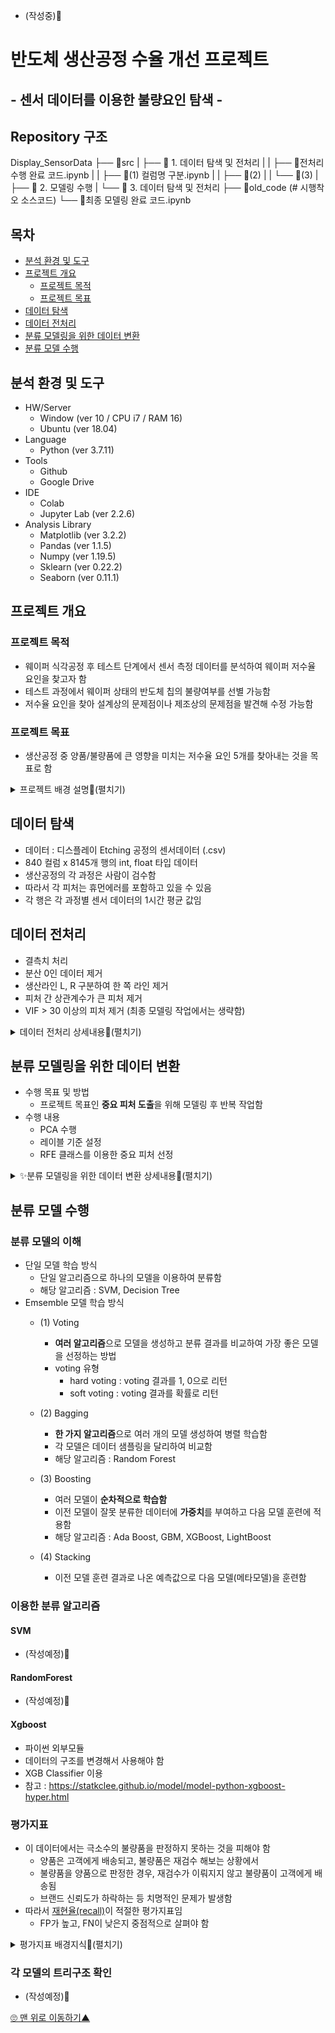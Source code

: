 - (작성중)🐥
# 반도체 생산공정 수율 개선 프로젝트
## - 센서 데이터를 이용한 불량요인 탐색 -

## Repository 구조
Display_SensorData
├── 📁src 
|	├── 📁 1. 데이터 탐색 및 전처리
|	|	├── 📃전처리 수행 완료 코드.ipynb
|	|	├── 📃(1) 컬럼명 구분.ipynb
|	|	├── 📃(2) 
|	|	└── 📃(3)
|	├── 📁 2. 모델링 수행
|	└── 📁 3. 데이터 탐색 및 전처리
├── 📁old_code (# 시행착오 소스코드)
└── 📃최종 모델링 완료 코드.ipynb


## 목차
  * [분석 환경 및 도구](#분석-환경-및-도구)
  * [프로젝트 개요](#프로젝트-개요)
    + [프로젝트 목적](#프로젝트-목적)
    + [프로젝트 목표](#프로젝트-목표)
  * [데이터 탐색](#데이터-탐색)
  * [데이터 전처리](#데이터-전처리)
  * [분류 모델링을 위한 데이터 변환](#분류-모델링을-위한-데이터-변환)
  * [분류 모델 수행](#분류-모델-수행)


## 분석 환경 및 도구
- HW/Server
	- Window (ver 10 / CPU i7 / RAM 16)
	- Ubuntu (ver 18.04)
- Language
	- Python (ver 3.7.11)
- Tools
	- Github
	- Google Drive
- IDE
	- Colab
	- Jupyter Lab (ver 2.2.6)
- Analysis Library
	- Matplotlib (ver 3.2.2)
	- Pandas (ver 1.1.5)
	- Numpy (ver 1.19.5)
	- Sklearn (ver 0.22.2)
	- Seaborn (ver 0.11.1)
	
	

## 프로젝트 개요
### 프로젝트 목적
- 웨이퍼 식각공정 후 테스트 단계에서 센서 측정 데이터를 분석하여 웨이퍼 저수율 요인을 찾고자 함
- 테스트 과정에서 웨이퍼 상태의 반도체 칩의 불량여부를 선별 가능함
- 저수율 요인을 찾아 설계상의 문제점이나 제조상의 문제점을 발견해 수정 가능함

### 프로젝트 목표
- 생산공정 중 양품/불량품에 큰 영향을 미치는 저수율 요인 5개를 찾아내는 것을 목표로 함
<details>
<summary> 프로젝트 배경 설명📌(펼치기)</summary>
<div markdown="1">       

### 웨이퍼 식각 공정
- TFT(박막트랜지스터)의 회로 패턴을 만들기 위해 웨이퍼의 필요한 부분만 남기고 불필요한 부분은 깎아내는 공정
- 반도체 8대 공정 중 4번째 공정으로, 공정 중 불량율이 발생할 확률이 높아 반도체 수율에 가장 큰 영향을 미침

### 저수율 웨이퍼가 발생하는 원인
- 반도체 공정의 각 프로세서에서 레시피(온도,압력,가공 시간 등)대로 작업이 이루어지지 않아서 저수율 웨이퍼가 발생함

### 저수율 요인 파악의 필요성
- 공정 중 저수율 요인을 찾아내면 해당 프로세서의 집중적인 관리를 통해 고수율 웨이퍼의 생산효율을 극대화 할 수 있음
- 최적의 Etching 공정 레시피를 제공하고자 함

</div>
</details>




## 데이터 탐색
- 데이터 : 디스플레이 Etching 공정의 센서데이터 (.csv)
- 840 컬럼 x 8145개 행의 int, float 타입 데이터
- 생산공정의 각 과정은 사람이 검수함
- 따라서 각 피처는 휴먼에러를 포함하고 있을 수 있음
- 각 행은 각 과정별 센서 데이터의 1시간 평균 값임

## 데이터 전처리
- 결측치 처리
- 분산 0인 데이터 제거
- 생산라인 L, R 구분하여 한 쪽 라인 제거
- 피처 간 상관계수가 큰 피처 제거
- VIF > 30 이상의 피처 제거 (최종 모델링 작업에서는 생략함)


<details>
<summary> 데이터 전처리 상세내용📌(펼치기)</summary>
<div markdown="1">   

### 1) 결측치 처리
- 전체 값이 없는 컬럼 삭제
	-  7개 컬럼은 전체 8145개의 행이 모두 결측치임
	-  데이터가 없으므로 삭제함
- 그 외 결측치 처리
	- 남은 결측치는 ffill로 처리함
	- 이 데이터는 센서 데이터의 1시간 단위 평균 값이므로 전체 컬럼에 대한 평균보다는 이전 행의 값으로 결측치를 처리하는 것이 적절함

### 2) 분산 0인 데이터 제거
- 분산이 0인 데이터를 제거하는 이유?
    - 어떤 피처의 분산이 0이라는 것은 그 피처의 데이터가 모든 행에 대해 거의 변하지 않은 것을 의미함
    - 어떤 경우에도 같은 값을 내는 컬럼이 불량률에 영향을 주고 있다고 보기 어려움
- 수행 방법
    - 방법1 : sklearn의 VarianceThreshold 사용
    - 방법2 : var() 사용
- 결과


### 3) 생산라인 L, R 구분하여 한 쪽 라인 제거
- 피처 이름에 L, R가 반복하여 등장함
	- 피처 이름을 비교해본 결과 L, R은 좌, 우 생산라인일 것으로 생각됨
- 생산라인 L, R 구분하여 한 쪽 라인 제거하는 이유?
	- L, R이 동일한 공정을 수행하는 별개 라인이라면, 
	- 두 라인의 데이터를 모두 사용하는 것은 동일한 데이터가 최종 분류 모델에 중복하여 영향력을 주게 됨
	- 이 프로젝트는 공정의 특성에 따라  발생하는 저수율 요인을 찾고자 함
	- 따라서 L, R 라인에 속하는 공정이 동일한 공정이라면 L, R에 따른 차이가 발생해서는 안 됨
- 수행 방법
	(1) L, R 이름 분류
	- 피처 이름에 L, R이 표시된 피처를 분류함
		-  LR, L_R 등 구분이 어려운 이름은 우선 제외함
		-  L, R 을 분류함
		-  그 외 분류되지 않은 피처는 공통 생산라인으로 간주함
	-  라인별 피처 개수 확인
		-  L 피처 : 95개
		-  R 피처 : 91개
		- L 피처와 R 피처의 개수가 약간 차이남

	(2) L, R이 동일한 공정을 수행하는 별개 라인인지 확인
	-  각 라인의 피처 이름을 비교
		- L, R의 피처 이름을 비교하여 어느 한 쪽에 포함되지 않은 독특한 피처가 있는지 확인함
		- 이름 비교 결과 L 피처와 R 피처 이름 패턴은 매우 유사함
	-  L, R 상관계수 히트맵 확인
		- L, R 라인 각각의 상관계수를 히트맵으로 시각화함
		- L, R 라인 각 히트맵은 매우 유사한 패턴을 보임
		- 이는 L, R라인에 속한 피처 간에 유사한 상관관계가 있음을 의미함
	- 결론
		- L, R에 속한 각 피처의 유사한 이름, 피처간 상관계수의 패턴으로 보아
		- L, R은 동일한 공정을 수행하는 별개 생산라인으로 판단하는 것이 타당함

	(3) 피처 수가 적은 Right 라인의 피처를 제외하여 모델링 수행함



### 4) 피처 간 상관계수가 큰 피처 제거
- 상관계수 : 피처가 서로 종속된 정도를 나타낸 값. 강한 상관관계에 있는 경우 큰 값을 나타냄
- 상관계수가 큰 피처를 제거하는 이유?
    - 두 피처가 강한 상관관계에 있다는 것은, 하나의 피처 값이 다른 피처의 값에 큰 영향을 주고있음을 의미함
    - 두 피처는 동일한 원인에 기인하여 변하는 것으로 추측할 수 있음
    - 이를 제거하지 않고 두면 사실상 같은 의미인 데이터가 모델링에 여러 번 반영됨
    - 사실상 종속관계에 있는 피처들이 모델링에 크게 기여하는 것과 같음
    - 모델링에 영향을 미치는 원인들이 모두 비슷한 중요도로 반영되게 하려면 종속성이 낮은 피처들만을 이용하여 모델을 만드는 것이 타당함
- 여기서는 피처 간 상관계수의 절대값이 0.9 이상인 경우를 종속된 것으로 봄

### 5) VIF > 30 이상의 피처 제거 (최종 모델링에서 생략함)
- VIF : Variation Inflation Factor, 분산팽창요인
    - 다중회귀분석 시 종속변수 Y를 제외하고 독립변수(피처)에 대해서만 판단함
    - 피처 사이에 회귀분석을 실시하여 결정계수(R2)가 높으면 다중공선성의 문제가 발생할 가능성이 높음
    - 피처의 특정 조합에서 회귀선의 설명력(결정계수)이 높으면 VIF 값이 커짐

- 이 데이터의 경우 컬럼 수가 많아서 VIF 기준을 30 정도로 잡아야 함
- VIF를 이용해서 컬럼을 제거하는 방법:
    - (1) VIF 계산
    - (2) VIF가 가장 큰 피처를 제외하고 다시 VIF 계산
    - (3-1) 가장 큰 VIF가
        - 이전의 VIF보다 커지거나, 
        - 무한으로 발산하는 경우에는
        - 제외했던 컬럼을 다시 포함하고 2순위의 컬럼을 제외하여 (1), (2) 반복
    - (3-2) 가장 큰 VIF를 확인한 결과 이전의 VIF보다 작고, 30 이상이면 (1), (2) 반복
- 순차적으로 진행되는 작업으로 수행 시간이 오래 걸리는 작업임

- 최종 모델링에서 제외한 이유 ?
    - 위와 같은 방법으로 피처를 제거한 결과, 남은 피처가 모델을 충분히 설명하지 못하는 것 같음
- 대안
    - RFE를 이용하여 중요 피처를 추출함


</div>
</details>
    
    
## 분류 모델링을 위한 데이터 변환
- 수행 목표 및 방법
	- 프로젝트 목표인 **중요 피처 도출**을 위해 모델링 후 반복 작업함
- 수행 내용
    - PCA 수행
    - 레이블 기준 설정
    - RFE 클래스를 이용한 중요 피처 선정 

<details>
<summary> ✨분류 모델링을 위한 데이터 변환 상세내용📌(펼치기)</summary>
<div markdown="1">   

### 1) PCA 수행
- PCA 수행을 통해 중요 피처를 몇 개 추출하는 것이 적절한지 조사함
- n_components를 전체 피처 개수로 설정하여 PCA를 수행함
- 이 경우 주성분과 피처는 1:1 대응하므로, 데이터를 잘 설명할 수 있는 주성분 수가 곧 중요 피처 개수임
- 방법1 : Elbow Point 확인
    - 피처 - 설명변수 그래프를 그려서 Elbow Point를 확인함
    - 또는 설명변수가 급감하는 때의 주성분 인덱스를 찾음
    - 이 방법을 사용하면 **최소한의 주성분 개수**로 전체 데이터의 경향을 설명할 수 있음
- 방법2 : 설명변수 비율의 누적합 확인
    - 설명변수 비율의 누적합이 0.90일 때의 주성분 개수로 선택할 수 있음
    - 이 경우 **전체 데이터의 90%를 설명하기 위해 필요한 주성분 개수**를 구하는 것과 같음
    
### 2) 레이블 기준 설정
- 불량품/양품 나누는 기준

### 3) RFE 클래스를 이용한 중요 피처 선정
- PCA 수행 결과로 나온 중요 피처 개수를 참고하여 RFE를 수행함
- RFE
    - recursive feature elimination (재귀적 피처 제거)
    - 모델에 가장 영향을 적게 미치는 일부 피처를 제외하고 다시 모델 학습을 수행함
    - 위 작업을 반복하여 최종적으로는 중요한 피처만으로 학습한 모델을 반환함
	- 피처 제외 기준 : 회귀 모델에서는 coef, 분류 모델에서는 feature_importance를 기준으로 함
    - 이용한 클래스 : sklearn.feature_selection.RFE


</div>
</details>

## 분류 모델 수행
### 분류 모델의 이해
- 단일 모델 학습 방식
	- 단일 알고리즘으로 하나의 모델을 이용하여 분류함
	- 해당 알고리즘 : SVM, Decision Tree
- Emsemble 모델 학습 방식
	- (1) Voting
	    - **여러 알고리즘**으로 모델을 생성하고 분류 결과를 비교하여 가장 좋은 모델을 선정하는 방법
        - voting 유형
        	- hard voting : voting 결과를 1, 0으로 리턴
	        - soft voting : voting 결과를 확률로 리턴

	- (2) Bagging
	    - **한 가지 알고리즘**으로 여러 개의 모델 생성하여 병렬 학습함
	    - 각 모델은 데이터 샘플링을 달리하여 비교함
	    - 해당 알고리즘 : Random Forest

	- (3) Boosting
	    - 여러 모델이 **순차적으로 학습함**
	    - 이전 모델이 잘못 분류한 데이터에 **가중치**를 부여하고 다음 모델 훈련에 적용함
	    - 해당 알고리즘 : Ada Boost, GBM, XGBoost, LightBoost

	- (4) Stacking
	    - 이전 모델 훈련 결과로 나온 예측값으로 다음 모델(메타모델)을 훈련함

### 이용한 분류 알고리즘
#### SVM
- (작성예정)🐥

#### RandomForest
- (작성예정)🐥

#### Xgboost
- 파이썬 외부모듈
- 데이터의 구조를 변경해서 사용해야 함
- XGB Classifier 이용
- 참고 : https://statkclee.github.io/model/model-python-xgboost-hyper.html

### 평가지표

- 이 데이터에서는 극소수의 불량품을 판정하지 못하는 것을 피해야 함
    - 양품은 고객에게 배송되고, 불량품은 재검수 해보는 상황에서
    - 불량품을 양품으로 판정한 경우, 재검수가 이뤄지지 않고 불량품이 고객에게 배송됨
    - 브랜드 신뢰도가 하락하는 등 치명적인 문제가 발생함
- 따라서 <u>재현율(recall)</u>이 적절한 평가지표임
    - FP가 높고, FN이 낮은지 중점적으로 살펴야 함

<details>
<summary>평가지표 배경지식📌(펼치기)</summary>
<div markdown="1">   

    - 정확도(accuracy) : TN + TP / 전체
    - 정밀도(precision) : TP / (FP + TP)
        - Pos로 예측한 것 중 실제 Pos였던 것
        - 양성예측도
        - Pos 예측 성능을 더 정밀하게 측정하기 위한 평가지표
        - FP를 낮추는 데 초점
    - 재현율(recall) : TP / (FN + TP)
        - 실제 Pos인 것 중 실제 Pos였던 것
        - 민감도, TPR(True Positive Rate)
        - Pos를 Neg로 판단하면 치명적인 경우 사용
        - FN을 낮추는 데 초점
    - F1 Score
        - 정밀도와 재현율의 조화평균
        - 두 평가지표를 적절히 고려하는 경우에 사용함
        -  2pr/(p+r)
    - ROC 곡선
        - 이진분류의 예측 성능 측정에 사용함
        - FP비율 - TP비율(recall) 곡선
</div>
</details>

### 각 모델의 트리구조 확인
- (작성예정)🐥



<a href="#" class="btn--success" >🙄 맨 위로 이동하기▲</a>
